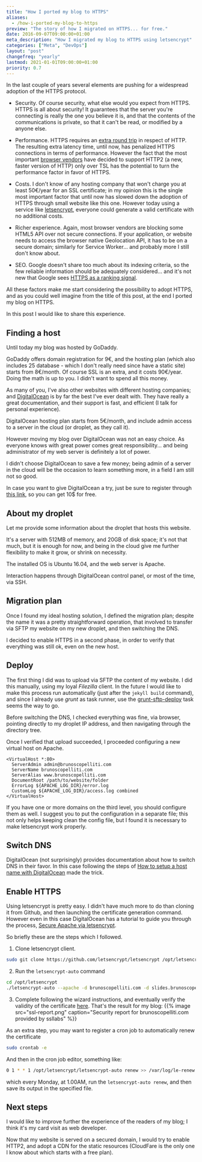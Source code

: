 ```yaml
---
title: "How I ported my blog to HTTPS"
aliases:
  - /how-i-ported-my-blog-to-https
preview: "The story of how I migrated on HTTPS... for free."
date: 2016-09-07T09:00:00+01:00
meta_description: "How I migrated my blog to HTTPS using letsencrypt"
categories: ["Meta", "DevOps"]
layout: "post"
changefreq: "yearly"
lastmod: 2021-01-01T09:00:00+01:00
priority: 0.7
---
```


In the last couple of years several elements are pushing for a widespread adoption of the HTTPS protocol.

* Security. Of course security, what else would you expect from HTTPS. HTTPS is all about security! It guarantees that the server you're connecting is really the one you believe it is, and that the contents of the communications is private, so that it can't be read, or modified by a anyone else.

* Performance. HTTPS requires an [extra round trip](http://publib.boulder.ibm.com/tividd/td/ITAME/SC32-1363-00/en_US/HTML/ss7aumst18.htm) in respect of HTTP. The resulting extra latency time, until now, has penalized HTTPS connections in terms of performance. However the fact that the most important [browser vendors](http://caniuse.com/#feat=http2) have decided to support HTTP2 (a new, faster version of HTTP) only over TSL has the potential to turn the performance factor in favor of HTTPS.

* Costs. I don't know of any hosting company that won't charge you at least 50€/year for an SSL certificate; in my opinion this is the single most important factor that until now has slowed down the adoption of HTTPS through small website like this one. However today using a service like [letsencrypt](https://letsencrypt.org/), everyone could generate a valid certificate with no additional costs.

* Richer experience. Again, most browser vendors are blocking some HTML5 API over not secure connections. If your application, or website needs to access the browser native Geolocation API, it has to be on a secure domain; similarly for Service Worker... and probably more I still don't know about.

* SEO. Google doesn't share too much about its indexing criteria, so the few reliable information should be adequately considered... and it's not new that Google sees [HTTPS as a ranking signal](https://webmasters.googleblog.com/2014/08/https-as-ranking-signal.html).

All these factors make me start considering the possibility to adopt HTTPS, and as you could well imagine from the title of this post, at the end I ported my blog on HTTPS.

In this post I would like to share this experience.

## Finding a host

Until today my blog was hosted by GoDaddy.

GoDaddy offers domain registration for 9€, and the hosting plan (which also includes 25 database - which I don't really need since have a static site) starts from 8€/month. Of course SSL is an extra, and it costs 90€/year. Doing the math is up to you. I didn't want to spend all this money.

As many of you, I've also other websites with different hosting companies; and [DigitalOcean](https://m.do.co/c/bbd29edd0229) is by far the best I've ever dealt with. They have really a great documentation, and their support is fast, and efficient (I talk for personal experience).

DigitalOcean hosting plan starts from 5€/month, and include admin access to a server in the cloud (or droplet, as they call it).

However moving my blog over DigitalOcean was not an easy choice. As everyone knows with great power comes great responsibility... and being administrator of my web server is definitely a lot of power.

I didn't choose DigitalOcean to save a few money; being admin of a server in the cloud will be the occasion to learn something more, in a field I am still not so good.

In case you want to give DigitalOcean a try, just be sure to register through [this link](https://m.do.co/c/bbd29edd0229), so you can get 10$ for free.

## About my droplet

Let me provide some information about the droplet that hosts this website.

It's a server with 512MB of memory, and 20GB of disk space; it's not that much, but it is enough for now, and being in the cloud give me further flexibility to make it grow, or shrink on necessity.

The installed OS is Ubuntu 16.04, and the web server is Apache.

Interaction happens through DigitalOcean control panel, or most of the time, via SSH.

## Migration plan

Once I found my ideal hosting solution, I defined the migration plan; despite the name it was a pretty straightforward operation, that involved to transfer via SFTP my website on my new droplet, and then switching the DNS.

I decided to enable HTTPS in a second phase, in order to verify that everything was still ok, even on the new host.

## Deploy

The first thing I did was to upload via SFTP the content of my website. I did this manually, using my loyal *Filezilla* client. In the future I would like to make this process run automatically (just after the `jekyll build` command), and since I already use *grunt* as task runner, use the [grunt-sftp-deploy](https://www.npmjs.com/package/grunt-sftp-deploy) task seems the way to go.

Before switching the DNS, I checked everything was fine, via browser, pointing directly to my droplet IP address, and then navigating through the directory tree.

Once I verified that upload succeeded, I proceeded configuring a new virtual host on Apache.

```text
<VirtualHost *:80>
  ServerAdmin admin@brunoscopelliti.com
  ServerName brunoscopelliti.com
  ServerAlias www.brunoscopelliti.com
  DocumentRoot /path/to/website/folder
  ErrorLog ${APACHE_LOG_DIR}/error.log
  CustomLog ${APACHE_LOG_DIR}/access.log combined
</VirtualHost>
```

If you have one or more domains on the third level, you should configure them as well. I suggest you to put the configuration in a separate file; this not only helps keeping clean the config file, but I found it is necessary to make letsencrypt work properly.

## Switch DNS

DigitalOcean (not surprisingly) provides documentation about how to switch DNS in their favor. In this case following the steps of [How to setup a host name with DigitalOcean](https://www.digitalocean.com/community/tutorials/how-to-set-up-a-host-name-with-digitalocean) made the trick.

## Enable HTTPS

Using letsencrypt is pretty easy. I didn't have much more to do than cloning it from Github, and then launching the certificate generation command. However even in this case DigitalOcean has a tutorial to guide you through the process, [Secure Apache via letsencrypt](https://www.digitalocean.com/community/tutorials/how-to-secure-apache-with-let-s-encrypt-on-ubuntu-16-04).

So briefly these are the steps which I followed.

1. Clone letsencrypt client.

```bash
sudo git clone https://github.com/letsencrypt/letsencrypt /opt/letsencrypt
```

2. Run the `letsencrypt-auto` command

```bash
cd /opt/letsencrypt
./letsencrypt-auto --apache -d brunoscopelliti.com -d slides.brunoscopelliti.com
```

3. Complete following the wizard instructions, and eventually verify the validity of the certificate [here](https://www.ssllabs.com/ssltest/analyze.html). That's the result for my blog:
{{% image src="ssl-report.png" caption="Security report for brunoscopelliti.com provided by ssllabs" %}}

As an extra step, you may want to register a cron job to automatically renew the certificate

```bash
sudo crontab -e
```

And then in the cron job editor, something like:

```bash
0 1 * * 1 /opt/letsencrypt/letsencrypt-auto renew >> /var/log/le-renew.log
```

which every Monday, at 1.00AM, run the `letsencrypt-auto renew`, and then save its output in the specified file.

## Next steps

I would like to improve further the experience of the readers of my blog; I think it's my card visit as web developer.

Now that my website is served on a secured domain, I would try to enable HTTP2, and adopt a CDN for the static resources (CloudFare is the only one I know about which starts with a free plan).
